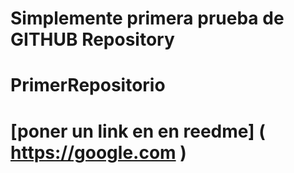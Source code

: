 # Simplemente primera prueba de GITHUB Repository 

# PrimerRepositorio

# [poner un link en en reedme] ( https://google.com )
